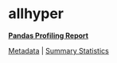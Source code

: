 # allhyper

[**Pandas Profiling Report**](../docs_sources/profile/allhyper.html)

[Metadata](metadata.yaml) | [Summary Statistics](summary_stats.csv)

